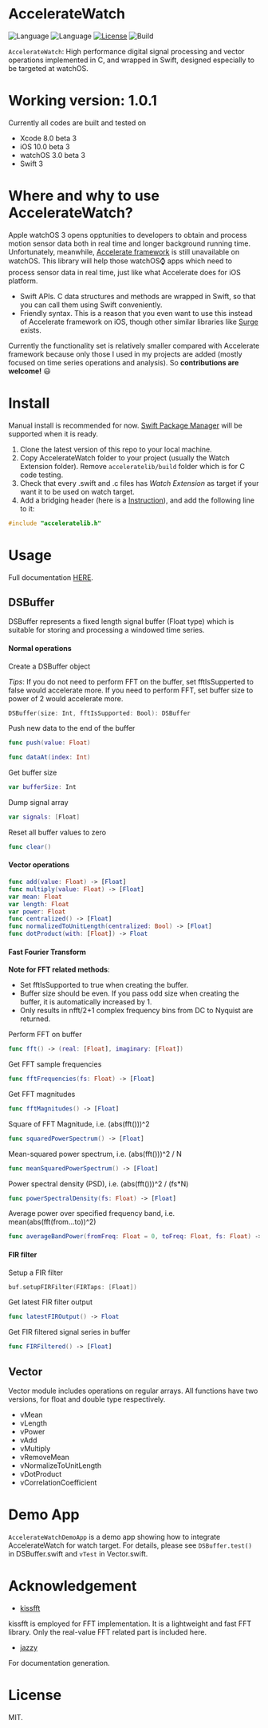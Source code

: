 # AccelerateWatch

![Language](https://img.shields.io/badge/language-C-lightgrey.svg?style=flat)
![Language](https://img.shields.io/badge/language-Swift-red.svg?style=flat)
[![License](http://img.shields.io/badge/license-MIT-lightgrey.svg?style=flat)](http://mit-license.org)
![Build](https://img.shields.io/wercker/ci/wercker/docs.svg?style=flat)

```AccelerateWatch```: High performance digital signal processing and vector operations implemented in C, and wrapped in Swift, designed especially to be targeted at watchOS.

# Working version: 1.0.1

Currently all codes are built and tested on

- Xcode 8.0 beta 3
- iOS 10.0 beta 3
- watchOS 3.0 beta 3
- Swift 3

# Where and why to use AccelerateWatch?

Apple watchOS 3 opens opptunities to developers to obtain and process motion sensor data both in real time and longer background running time. Unfortunately, meanwhile, [Accelerate framework](https://developer.apple.com/library/ios/documentation/Accelerate/Reference/AccelerateFWRef/) is still unavailable on watchOS. This library will help those watchOS⌚️ apps which need to process sensor data in real time, just like what Accelerate does for iOS platform.

- Swift APIs. C data structures and methods are wrapped in Swift, so that you can call them using Swift conveniently.
- Friendly syntax. This is a reason that you even want to use this instead of Accelerate framework on iOS, though other similar libraries like [Surge](https://github.com/mattt/Surge) exists.

Currently the functionality set is relatively smaller compared with Accelerate framework because only those I used in my projects are added (mostly focused on time series operations and analysis). So **contributions are welcome!** 😃

# Install

Manual install is recommended for now. [Swift Package Manager](https://github.com/apple/swift-package-manager) will be supported when it is ready.

1. Clone the latest version of this repo to your local machine.
2. Copy AccelerateWatch folder to your project (usually the Watch Extension folder). Remove `acceleratelib/build` folder which is for C code testing.
3. Check that every .swift and .c files has *Watch Extension* as target if your want it to be used on watch target.
4. Add a bridging header (here is a [Instruction](http://www.learnswiftonline.com/getting-started/adding-swift-bridging-header/)), and add the following line to it:

```C
#include "acceleratelib.h"
```

# Usage

Full documentation [HERE](https://herrkaefer.github.io/AccelerateWatch/).

## DSBuffer

DSBuffer represents a fixed length signal buffer (Float type) which is suitable for storing and processing a windowed time series.

#### Normal operations

Create a DSBuffer object

*Tips*: If you do not need to perform FFT on the buffer, set fftIsSupperted to false would accelerate more. If you need to perform FFT, set buffer size to power of 2 would accelerate more.

```Swift
DSBuffer(size: Int, fftIsSupported: Bool): DSBuffer
```

Push new data to the end of the buffer

```Swift
func push(value: Float)
```

```Swift
func dataAt(index: Int)
```

Get buffer size

```swift
var bufferSize: Int
```

Dump signal array

```Swift
var signals: [Float]
```

Reset all buffer values to zero

```swift
func clear()
```

#### Vector operations

```swift
func add(value: Float) -> [Float]
func multiply(value: Float) -> [Float]
var mean: Float
var length: Float
var power: Float
func centralized() -> [Float]
func normalizedToUnitLength(centralized: Bool) -> [Float]
func dotProduct(with: [Float]) -> Float
```

#### Fast Fourier Transform

**Note for FFT related methods**:

- Set fftIsSupported to true when creating the buffer.
- Buffer size should be even. If you pass odd size when creating the buffer, it is automatically increased by 1.
- Only results in nfft/2+1 complex frequency bins from DC to Nyquist are returned.

Perform FFT on buffer

```Swift
func fft() -> (real: [Float], imaginary: [Float])
```

Get FFT sample frequencies

```Swift
func fftFrequencies(fs: Float) -> [Float]
```

Get FFT magnitudes

```Swift
func fftMagnitudes() -> [Float]
```
Square of FFT Magnitude, i.e. (abs(fft()))^2

```swift
func squaredPowerSpectrum() -> [Float]
```

Mean-squared power spectrum, i.e. (abs(fft()))^2 / N

```swift
func meanSquaredPowerSpectrum() -> [Float]
```

Power spectral density (PSD), i.e. (abs(fft()))^2 / (fs*N)

```Swift
func powerSpectralDensity(fs: Float) -> [Float]
```

Average power over specified frequency band, i.e. mean(abs(fft(from...to))^2)

```swift
func averageBandPower(fromFreq: Float = 0, toFreq: Float, fs: Float) -> Float
```

#### FIR filter

Setup a FIR filter

```Swift
buf.setupFIRFilter(FIRTaps: [Float])
```

Get latest FIR filter output

```Swift
func latestFIROutput() -> Float
```

Get FIR filtered signal series in buffer

```Swift
func FIRFiltered() -> [Float]
```


## Vector

Vector module includes operations on regular arrays. All functions have two versions, for float and double type respectively.

- vMean
- vLength
- vPower
- vAdd
- vMultiply
- vRemoveMean
- vNormalizeToUnitLength
- vDotProduct
- vCorrelationCoefficient


# Demo App

```AccelerateWatchDemoApp``` is a demo app showing how to integrate AccelerateWatch for watch target. For details, please see `DSBuffer.test()` in DSBuffer.swift and `vTest` in Vector.swift.

# Acknowledgement

- [kissfft](https://github.com/itdaniher/kissfft)

kissfft is employed for FFT implementation. It is a lightweight and fast FFT library. Only the real-value FFT related part is included here.

- [jazzy](https://github.com/realm/jazzy)

For documentation generation.

# License

MIT.
